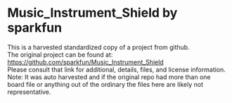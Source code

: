 
# Music_Instrument_Shield by sparkfun  
This is a harvested standardized copy of a project from github.  
The original project can be found at:  
https://github.com/sparkfun/Music_Instrument_Shield  
Please consult that link for additional, details, files, and license information.  
Note: It was auto harvested and if the original repo had more than one board file or anything out of the ordinary the files here are likely not representative.  
    